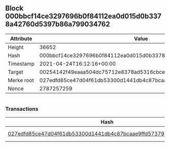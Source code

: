 ## Block 000bbcf14ce3297696b0f84112ea0d015d0b3378a42760d5397b86a799034762

Attribute | Value
--- | ---
Height | 36652
Hash | 000bbcf14ce3297696b0f84112ea0d015d0b3378a42760d5397b86a799034762
Timestamp | 2021-04-24T16:12:16+00:00
Target | 00254142f49eaaa504dc75712e8378ad5316cbcead634704b3734b6271167cc4
Merke root | 027edfd85ce47d04f61db53300d1441db4c87bcaae9ffd5737970b7e05302720
Nonce | 2787257259

```

```

### Transactions

Hash | Amount
--- | ---
[027edfd85ce47d04f61db53300d1441db4c87bcaae9ffd5737970b7e05302720](027edfd85ce47d04f61db53300d1441db4c87bcaae9ffd5737970b7e05302720.md) | 10.00000000 SKEPTI 
